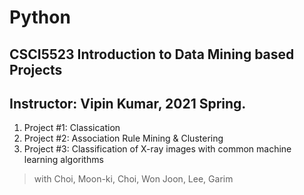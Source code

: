 # Python

## CSCI5523 Introduction to Data Mining based Projects
## Instructor: Vipin Kumar, 2021 Spring.

1. Project  #1: Classication 
2. Project  #2: Association Rule Mining & Clustering
3. Project  #3: Classification of X-ray images with common machine learning algorithms 
  >  with Choi, Moon-ki, Choi, Won Joon, Lee, Garim



